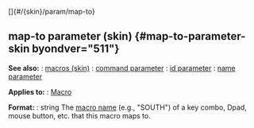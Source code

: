 []{#/{skin}/param/map-to}
  ## map-to parameter (skin) {#map-to-parameter-skin byondver="511"}
  **See also:**
  :   [macros (skin)](ref/%7Bskin%7D/macros)
  :   [command parameter](ref/%7Bskin%7D/param/command)
  :   [id parameter](ref/%7Bskin%7D/param/id)
  :   [name parameter](ref/%7Bskin%7D/param/name)
  <!-- -->
  **Applies to:**
  :   [Macro](ref/%7Bskin%7D/control/macro)
  <!-- -->
  **Format:**
  :   string
  The [macro name](ref/%7Bskin%7D/macros) (e.g., \"SOUTH\") of a key combo,
  Dpad, mouse button, etc. that this macro maps to.